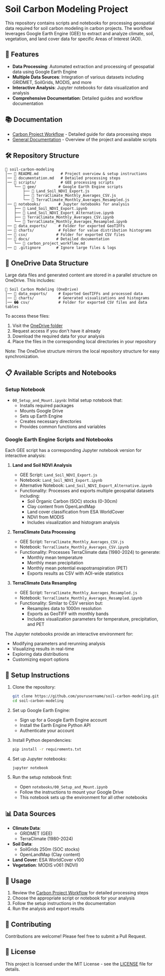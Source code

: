 # Soil Carbon Modeling Project

This repository contains scripts and notebooks for processing geospatial data required for soil carbon modeling in carbon projects. The workflow leverages Google Earth Engine (GEE) to extract and analyze climate, soil, vegetation, and land cover data for specific Areas of Interest (AOI).

## 🌟 Features

- **Data Processing**: Automated extraction and processing of geospatial data using Google Earth Engine
- **Multiple Data Sources**: Integration of various datasets including GRIDMET, SoilGrids, MODIS, and more
- **Interactive Analysis**: Jupyter notebooks for data visualization and analysis
- **Comprehensive Documentation**: Detailed guides and workflow documentation

## 📚 Documentation

- [Carbon Project Workflow](docs/carbon_project_workflow.md) - Detailed guide for data processing steps
- [General Documentation](documentation.md) - Overview of the project and available scripts

## 🛠️ Repository Structure

```
📁 soil-carbon-modeling
│── 📜 README.md          # Project overview & setup instructions
│── 📜 documentation.md   # Detailed processing steps
│── 📁 scripts/           # GEE processing scripts
│   └── 📁 gee/          # Google Earth Engine scripts
│       ├── 📜 Land_Soil_NDVI_Export.js
│       ├── 📜 TerraClimate_Monthly_Averages_CSV.js
│       └── 📜 TerraClimate_Monthly_Averages_Resampled.js
│── 📁 notebooks/        # Jupyter notebooks for analysis
│   ├── 📜 Land_Soil_NDVI_Export.ipynb
│   ├── 📜 Land_Soil_NDVI_Export_Alternative.ipynb
│   ├── 📜 TerraClimate_Monthly_Averages_CSV.ipynb
│   └── 📜 TerraClimate_Monthly_Averages_Resampled.ipynb
│── 📁 data_exports/     # Folder for exported GeoTIFFs
│── 📁 charts/           # Folder for value distribution histograms
│── 📁 csv/             # Folder for exported CSV files
│── 📁 docs/            # Detailed documentation
│   └── 📜 carbon_project_workflow.md
│── 📜 .gitignore       # Ignore large files & logs
```

## 📁 OneDrive Data Structure

Large data files and generated content are stored in a parallel structure on OneDrive. This includes:

```
📁 Soil Carbon Modeling (OneDrive)
│── 📁 data_exports/     # Exported GeoTIFFs and processed data
│── 📁 charts/           # Generated visualizations and histograms
│── �� csv/             # Folder for exported CSV files and data tables
```

To access these files:
1. Visit the [OneDrive folder](https://kayaglobal.sharepoint.com/:f:/s/ClimateOffice/Eohsdwk2Ii1NgBReznqv3IgB-AsNm2qAmfmYkJfKRHoydw?e=SW7hyV)
2. Request access if you don't have it already
3. Download the required data for your analysis
4. Place the files in the corresponding local directories in your repository

Note: The OneDrive structure mirrors the local repository structure for easy synchronization.

## 📋 Available Scripts and Notebooks

### Setup Notebook
- `00_Setup_and_Mount.ipynb`: Initial setup notebook that:
  - Installs required packages
  - Mounts Google Drive
  - Sets up Earth Engine
  - Creates necessary directories
  - Provides common functions and variables

### Google Earth Engine Scripts and Notebooks
Each GEE script has a corresponding Jupyter notebook version for interactive analysis:

1. **Land and Soil NDVI Analysis**
   - GEE Script: `Land_Soil_NDVI_Export.js`
   - Notebook: `Land_Soil_NDVI_Export.ipynb`
   - Alternative Notebook: `Land_Soil_NDVI_Export_Alternative.ipynb`
   - Functionality: Processes and exports multiple geospatial datasets including:
     - Soil Organic Carbon (SOC) stocks (0-30cm)
     - Clay content from OpenLandMap
     - Land cover classification from ESA WorldCover
     - NDVI from MODIS
     - Includes visualization and histogram analysis

2. **TerraClimate Data Processing**
   - GEE Script: `TerraClimate_Monthly_Averages_CSV.js`
   - Notebook: `TerraClimate_Monthly_Averages_CSV.ipynb`
   - Functionality: Processes TerraClimate data (1980-2024) to generate:
     - Monthly mean temperature
     - Monthly mean precipitation
     - Monthly mean potential evapotranspiration (PET)
     - Exports results as CSV with AOI-wide statistics

3. **TerraClimate Data Resampling**
   - GEE Script: `TerraClimate_Monthly_Averages_Resampled.js`
   - Notebook: `TerraClimate_Monthly_Averages_Resampled.ipynb`
   - Functionality: Similar to CSV version but:
     - Resamples data to 1000m resolution
     - Exports as GeoTIFF with monthly bands
     - Includes visualization parameters for temperature, precipitation, and PET

The Jupyter notebooks provide an interactive environment for:
- Modifying parameters and rerunning analysis
- Visualizing results in real-time
- Exploring data distributions
- Customizing export options

## 🔧 Setup Instructions

1. Clone the repository:
   ```bash
   git clone https://github.com/yourusername/soil-carbon-modeling.git
   cd soil-carbon-modeling
   ```

2. Set up Google Earth Engine:
   - Sign up for a Google Earth Engine account
   - Install the Earth Engine Python API
   - Authenticate your account

3. Install Python dependencies:
   ```bash
   pip install -r requirements.txt
   ```

4. Set up Jupyter notebooks:
   ```bash
   jupyter notebook
   ```

5. Run the setup notebook first:
   - Open `notebooks/00_Setup_and_Mount.ipynb`
   - Follow the instructions to mount your Google Drive
   - This notebook sets up the environment for all other notebooks

## 📊 Data Sources

- **Climate Data**: 
  - GRIDMET (GEE)
  - TerraClimate (1980-2024)
- **Soil Data**: 
  - SoilGrids 250m (SOC stocks)
  - OpenLandMap (Clay content)
- **Land Cover**: ESA WorldCover v100
- **Vegetation**: MODIS v061 (NDVI)

## 📝 Usage

1. Review the [Carbon Project Workflow](docs/carbon_project_workflow.md) for detailed processing steps
2. Choose the appropriate script or notebook for your analysis
3. Follow the setup instructions in the documentation
4. Run the analysis and export results

## 🤝 Contributing

Contributions are welcome! Please feel free to submit a Pull Request.

## 📄 License

This project is licensed under the MIT License - see the [LICENSE](LICENSE) file for details. 